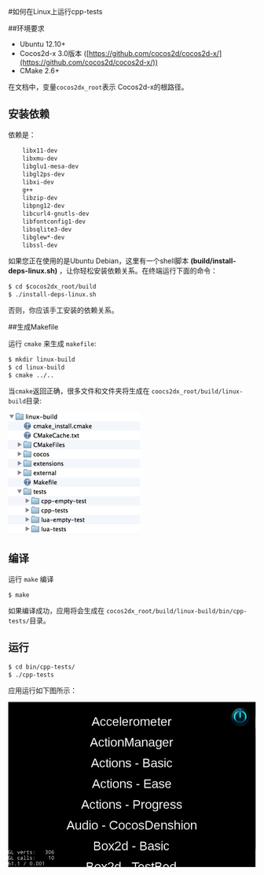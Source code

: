 #如何在Linux上运行cpp-tests

##环境要求

- Ubuntu 12.10+
- Cocos2d-x 3.0版本 ([https://github.com/cocos2d/cocos2d-x/](https://github.com/cocos2d/cocos2d-x/))
- CMake 2.6+

在文档中，变量`cocos2dx_root`表示 Cocos2d-x的根路径。

## 安装依赖

依赖是：

```
    libx11-dev
    libxmu-dev
    libglu1-mesa-dev
    libgl2ps-dev
    libxi-dev
    g++
    libzip-dev
    libpng12-dev
    libcurl4-gnutls-dev
    libfontconfig1-dev
    libsqlite3-dev
    libglew*-dev
    libssl-dev
```

如果您正在使用的是Ubuntu Debian，这里有一个shell脚本 **(build/install-deps-linux.sh)** ，让你轻松安装依赖关系。在终端运行下面的命令：

```
$ cd $cocos2dx_root/build
$ ./install-deps-linux.sh
```

否则，你应该手工安装的依赖关系。

##生成Makefile

运行 `cmake` 来生成 `makefile`:

```
$ mkdir linux-build
$ cd linux-build
$ cmake ../..
```

当`cmake`返回正确，很多文件和文件夹将生成在 `coocs2dx_root/build/linux-build`目录:

![img](res/folderImg.jpg)

## 编译

运行 `make` 编译

```
$ make
```

如果编译成功，应用将会生成在 `cocos2dx_root/build/linux-build/bin/cpp-tests/`目录。

## 运行

```
$ cd bin/cpp-tests/
$ ./cpp-tests
```

应用运行如下图所示：


![img](res/runningScene.jpg)
